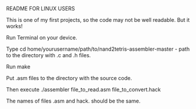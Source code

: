 README FOR LINUX USERS

This is one of my first projects, so the code may not be well readable. But it works!

Run Terminal on your device.

Type 
	cd home/yourusername/path/to/nand2tetris-assembler-master - path to the directory with .c and .h files.

Run
	make

Put .asm files to the directory with the source code.

Then execute
	./assembler file_to_read.asm file_to_convert.hack
	
The names of files .asm and hack. should be the same.

